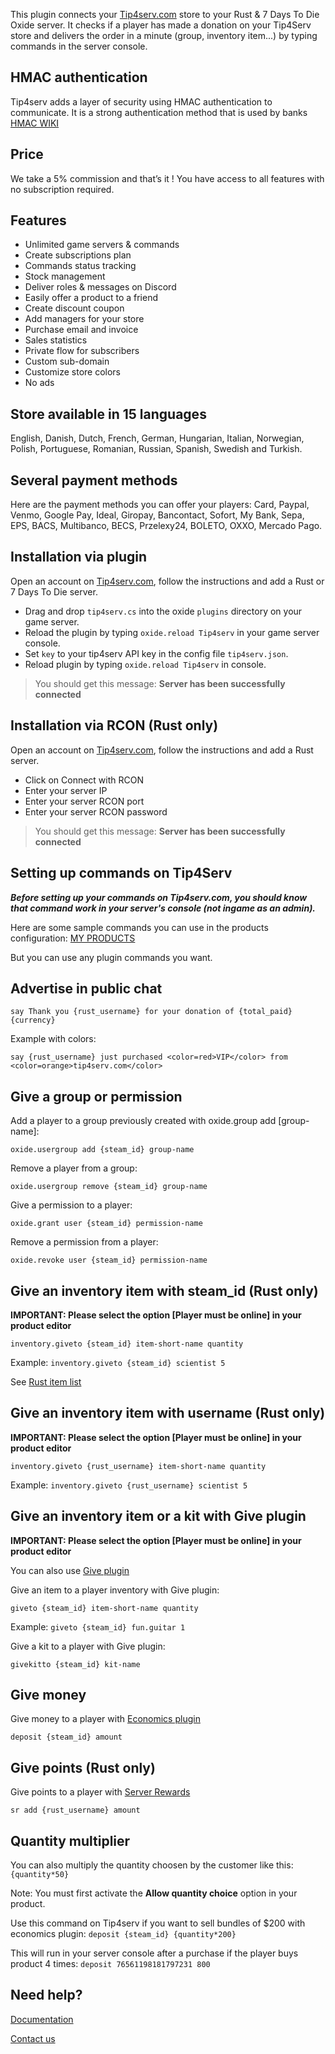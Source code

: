 This plugin connects your [Tip4serv.com](https://tip4serv.com?ads=umod) store to your Rust & 7 Days To Die Oxide server. It checks if a player has made a donation on your Tip4Serv store and delivers the order in a minute (group, inventory item...) by typing commands in the server console.

## HMAC authentication

Tip4serv adds a layer of security using HMAC authentication to communicate. It is a strong authentication method that is used by banks [HMAC WIKI](https://en.wikipedia.org/wiki/HMAC)

## Price

We take a 5% commission and that’s it ! You have access to all features with no subscription required.

## Features

* Unlimited game servers & commands
* Create subscriptions plan
* Commands status tracking
* Stock management
* Deliver roles & messages on Discord
* Easily offer a product to a friend
* Create discount coupon
* Add managers for your store
* Purchase email and invoice
* Sales statistics
* Private flow for subscribers
* Custom sub-domain
* Customize store colors
* No ads

## Store available in 15 languages

English, Danish, Dutch, French, German, Hungarian, Italian, Norwegian, Polish, Portuguese, Romanian, Russian, Spanish, Swedish and Turkish.

## Several payment methods

Here are the payment methods you can offer your players: Card, Paypal, Venmo, Google Pay, Ideal, Giropay, Bancontact, Sofort, My Bank, Sepa, EPS, BACS, Multibanco, BECS, Przelexy24, BOLETO, OXXO, Mercado Pago.

## Installation via plugin

Open an account on [Tip4serv.com](https://tip4serv.com?ads=umod), follow the instructions and add a Rust or 7 Days To Die server.

- Drag and drop `tip4serv.cs` into the oxide `plugins` directory on your game server.
- Reload the plugin by typing `oxide.reload Tip4serv` in your game server console.
- Set `key` to your tip4serv API key in the config file `tip4serv.json`.
- Reload plugin by typing `oxide.reload Tip4serv` in console.

> You should get this message: **Server has been successfully connected**

## Installation via RCON (Rust only)
Open an account on [Tip4serv.com](https://tip4serv.com/), follow the instructions and add a Rust server.

- Click on Connect with RCON
- Enter your server IP  
- Enter your server RCON port
- Enter your server RCON password

> You should get this message: **Server has been successfully connected**

## Setting up commands on Tip4Serv

***Before setting up your commands on Tip4serv.com, you should know that command work in your server's console (not ingame as an admin).***

Here are some sample commands you can use in the products configuration: [MY PRODUCTS](https://tip4serv.com/dashboard/my-products)

But you can use any plugin commands you want.

## Advertise in public chat

`say Thank you {rust_username} for your donation of {total_paid} {currency}`

Example with colors:

`say {rust_username} just purchased <color=red>VIP</color> from <color=orange>tip4serv.com</color>`

## Give a group or permission

Add a player to a group previously created with oxide.group add [group-name]:

`oxide.usergroup add {steam_id} group-name`

Remove a player from a group:

`oxide.usergroup remove {steam_id} group-name`

Give a permission to a player:

`oxide.grant user {steam_id} permission-name`

Remove a permission from a player:

`oxide.revoke user {steam_id} permission-name`

## Give an inventory item with steam_id (Rust only)

**IMPORTANT: Please select the option [Player must be online] in your product editor**

`inventory.giveto {steam_id} item-short-name quantity`

Example: `inventory.giveto {steam_id} scientist 5`

See [Rust item list](https://www.corrosionhour.com/rust-item-list/)

## Give an inventory item with username (Rust only)

**IMPORTANT: Please select the option [Player must be online] in your product editor**

`inventory.giveto {rust_username} item-short-name quantity`

Example: `inventory.giveto {rust_username} scientist 5`

## Give an inventory item or a kit with Give plugin

**IMPORTANT: Please select the option [Player must be online] in your product editor**

You can also use [Give plugin](https://umod.org/plugins/give)

Give an item to a player inventory with Give plugin:

`giveto {steam_id} item-short-name quantity`

Example: `giveto {steam_id} fun.guitar 1`

Give a kit to a player with Give plugin:

`givekitto {steam_id} kit-name`

## Give money

Give money to a player with [Economics plugin](https://umod.org/plugins/economics)

`deposit {steam_id} amount`

## Give points (Rust only)

Give points to a player with [Server Rewards](https://umod.org/plugins/server-rewards)

`sr add {rust_username} amount`

## Quantity multiplier

You can also multiply the quantity choosen by the customer like this: `{quantity*50}`

Note: You must first activate the **Allow quantity choice** option in your product.

Use this command on Tip4serv if you want to sell bundles of $200 with economics plugin:
`deposit {steam_id} {quantity*200}`

This will run in your server console after a purchase if the player buys product 4 times:
`deposit 76561198181797231 800`

## Need help?

[Documentation](https://docs.tip4serv.com)

[Contact us](https://tip4serv.com/contact)